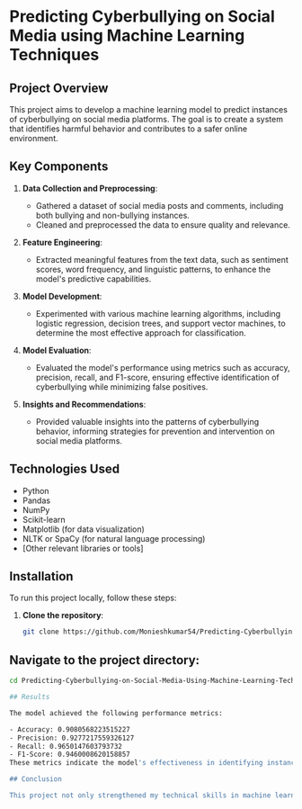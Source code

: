# Predicting Cyberbullying on Social Media using Machine Learning Techniques

## Project Overview

This project aims to develop a machine learning model to predict instances of cyberbullying on social media platforms. The goal is to create a system that identifies harmful behavior and contributes to a safer online environment.

## Key Components

1. **Data Collection and Preprocessing**: 
   - Gathered a dataset of social media posts and comments, including both bullying and non-bullying instances.
   - Cleaned and preprocessed the data to ensure quality and relevance.

2. **Feature Engineering**: 
   - Extracted meaningful features from the text data, such as sentiment scores, word frequency, and linguistic patterns, to enhance the model's predictive capabilities.

3. **Model Development**: 
   - Experimented with various machine learning algorithms, including logistic regression, decision trees, and support vector machines, to determine the most effective approach for classification.

4. **Model Evaluation**: 
   - Evaluated the model's performance using metrics such as accuracy, precision, recall, and F1-score, ensuring effective identification of cyberbullying while minimizing false positives.

5. **Insights and Recommendations**: 
   - Provided valuable insights into the patterns of cyberbullying behavior, informing strategies for prevention and intervention on social media platforms.

## Technologies Used

- Python
- Pandas
- NumPy
- Scikit-learn
- Matplotlib (for data visualization)
- NLTK or SpaCy (for natural language processing)
- [Other relevant libraries or tools]

## Installation

To run this project locally, follow these steps:

1. **Clone the repository**:
   ```bash
   git clone https://github.com/Monieshkumar54/Predicting-Cyberbullying-on-Social-Media-Using-Machine-Learning-Techniques.git
## Navigate to the project directory:
 ```bash
cd Predicting-Cyberbullying-on-Social-Media-Using-Machine-Learning-Techniques

## Results

The model achieved the following performance metrics:

- Accuracy: 0.9080568223515227
- Precision: 0.9277217559326127
- Recall: 0.9650147603793732
- F1-Score: 0.9460008620158857
These metrics indicate the model's effectiveness in identifying instances of cyberbullying.

## Conclusion

This project not only strengthened my technical skills in machine learning and data analysis but also deepened my understanding of the social implications of technology. I am passionate about leveraging data science to address real-world challenges, and this experience has further fueled my interest in the intersection of technology and social responsibility.
